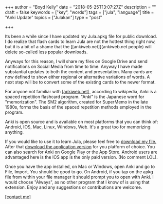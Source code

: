 +++
author = "Boyd Kelly"
date = "2018-05-25T13:07:27Z"
description = ""
draft = false
keywords = ["key", "words"]
tags = ["jula", "language"]
title = "Anki Update"
topics = ["Julakan"]
type = "post"

+++


Its been a while since I have updated my Jula.apkg file for public download. I do realize that flash cards to learn Jula are not the hottest thing right now, but it is a bit of a shame that the [[ankiweb.net]](ankiweb.net people) will delete so-called less popular downloads. 

<!--more-->

Anyways for this reason, I will share my files on Google Drive and send notifications on Social Media from time to time. Anyway I have made substantial updates to both the content and presentation. Many cards are now defined to show either regional or alternative variations of words. A next step will be to convert some of the existing cards to the newer format. 

For anyone not familiar with [[ankiweb.net]](Anki), according to wikipedia, Anki is a spaced repetition flashcard program. "Anki" is the Japanese word for "memorization". The SM2 algorithm, created for SuperMemo in the late 1980s, forms the basis of the spaced repetition methods employed in the program.

Anki is open source and is available on most platforms that you can think of: Android, IOS, Mac, Linux, Windows, Web. It's a great too for memorizing anything.

If you would like to use it to learn Jula, please feel free to [download my file.](http://bit.ly/2sb0jMw) After that [download the application version](https://apps.ankiweb.net/#download) for you platform of choice. You can also search for Anki on Google Play or the App Store. Android users are advantaged here is the IOS app is the only paid version. (No comment LOL).

Once you have the app installed, on Mac or Windows, open Anki and go to File, Import. You should be good to go. On Android, if you tap on the apkg file from within your file manager it should prompt you to open with Anki. I would choose "Always", as no other program that I know of is using that extension. Enjoy and any suggestions or contributions are welcome.

[[contact me]](/contact)

